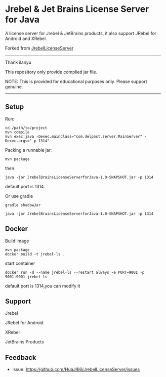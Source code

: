 # Jrebel & Jet Brains License Server for Java

A license server for Jrebel & JetBrains products, it also support JRebel for Android and XRebel.

Forked from [JrebelLicenseServer](https://github.com/SpectatorWjx/JrebelLicenseServer)

***
Thank ilanyu

This repository only provide complied jar file.

NOTE: This is provided for educational purposes only. Please support genuine.

***

## Setup
Run:
```
cd /path/to/project
mvn compile 
mvn exec:java -Dexec.mainClass="com.delpast.server.MainServer" -Dexec.args="-p 1314"
```
Packing a runnable jar:
```
mvn package
```
then
```
java -jar JrebelBrainsLicenseServerforJava-1.0-SNAPSHOT.jar -p 1314
```
default port is 1314.

Or use gradle
```
gradle shadowJar

java -jar JrebelBrainsLicenseServerforJava-1.0-SNAPSHOT.jar -p 1314
```
## Docker
Build image
```
mvn package 
docker build -t jrebel-ls .
```

start container
```
docker run -d --name jrebel-ls --restart always -e PORT=9001 -p 9001:9001 jrebel-ls
```
default port is 1314,you can modify it
## Support

Jrebel

JRebel for Android

XRebel

JetBrains Products

## Feedback

+ issue: https://github.com/HuaJI66/JrebelLicenseServer/issues
